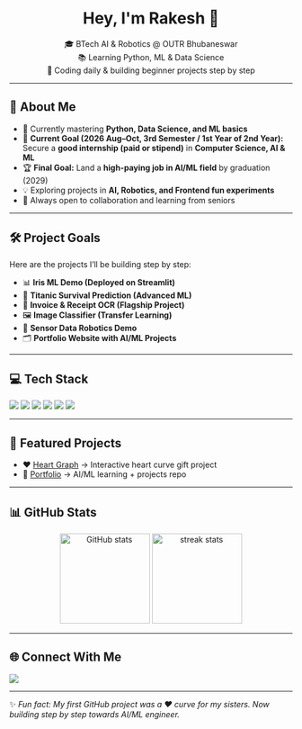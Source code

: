 <!-- Profile Header -->
<h1 align="center">Hey, I'm Rakesh 👋</h1>
<p align="center">
  🎓 BTech AI & Robotics @ OUTR Bhubaneswar <br>
  📚 Learning Python, ML & Data Science <br>
  🐍 Coding daily & building beginner projects step by step
</p>

---

## 🚀 About Me
- 🌱 Currently mastering **Python, Data Science, and ML basics**  
- 🎯 **Current Goal (2026 Aug–Oct, 3rd Semester / 1st Year of 2nd Year):**  
  Secure a **good internship (paid or stipend)** in **Computer Science, AI & ML**  
- 🏆 **Final Goal:** Land a **high-paying job in AI/ML field** by graduation (2029)  
- 💡 Exploring projects in **AI, Robotics, and Frontend fun experiments**  
- 🤝 Always open to collaboration and learning from seniors  

---

## 🛠️ Project Goals
Here are the projects I’ll be building step by step:  
- 📊 **Iris ML Demo (Deployed on Streamlit)**  
- 🚢 **Titanic Survival Prediction (Advanced ML)**  
- 🧾 **Invoice & Receipt OCR (Flagship Project)**  
- 🖼️ **Image Classifier (Transfer Learning)**  
- 🤖 **Sensor Data Robotics Demo**  
- 🗂️ **Portfolio Website with AI/ML Projects**

---

## 💻 Tech Stack
<p>
  <img src="https://img.shields.io/badge/Python-3776AB?style=for-the-badge&logo=python&logoColor=white"/>
  <img src="https://img.shields.io/badge/Jupyter-F37626?style=for-the-badge&logo=jupyter&logoColor=white"/>
  <img src="https://img.shields.io/badge/Git-F05032?style=for-the-badge&logo=git&logoColor=white"/>
  <img src="https://img.shields.io/badge/GitHub-181717?style=for-the-badge&logo=github&logoColor=white"/>
  <img src="https://img.shields.io/badge/HTML5-E34F26?style=for-the-badge&logo=html5&logoColor=white"/>
  <img src="https://img.shields.io/badge/CSS3-1572B6?style=for-the-badge&logo=css3&logoColor=white"/>
</p>

---

## 📂 Featured Projects
- ❤️ [Heart Graph](https://github.com/Rakeshlenka943/heart-graph) → Interactive heart curve gift project  
- 📂 [Portfolio](https://github.com/Rakeshlenka943/rakesh-portfolio) → AI/ML learning + projects repo  

---

## 📊 GitHub Stats
<p align="center">
  <img src="https://github-readme-stats.vercel.app/api?username=Rakeshlenka943&show_icons=true&theme=radical" alt="GitHub stats" height="160"/>
  <img src="https://github-readme-streak-stats.herokuapp.com/?user=Rakeshlenka943&theme=radical" alt="streak stats" height="160"/>
</p>

---

## 🌐 Connect With Me
<p>
  <a href="https://github.com/Rakeshlenka943">
    <img src="https://img.shields.io/badge/GitHub-181717?style=for-the-badge&logo=github&logoColor=white"/>
  </a>
  <!-- You can add LinkedIn/Twitter later -->
</p>

---

✨ *Fun fact: My first GitHub project was a ❤️ curve for my sisters. Now building step by step towards AI/ML engineer.*
